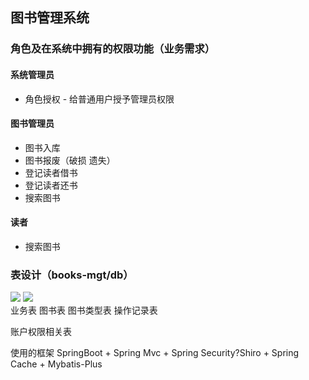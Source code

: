 ## 图书管理系统


### 角色及在系统中拥有的权限功能（业务需求）

#### 系统管理员
* 角色授权 - 给普通用户授予管理员权限
#### 图书管理员
*  图书入库
*  图书报废（破损 遗失）
*  登记读者借书
*  登记读者还书
*  搜索图书
#### 读者
*  搜索图书

### 表设计（books-mgt/db）
![](https://github.com/wangcaide/books-mgt/db/账户体系关系.png)
![](https://github.com/wangcaide/books-mgt/db/图书管理关系.png)  
业务表
图书表
图书类型表
操作记录表

账户权限相关表

使用的框架
SpringBoot + Spring Mvc + Spring Security?Shiro + Spring Cache + Mybatis-Plus